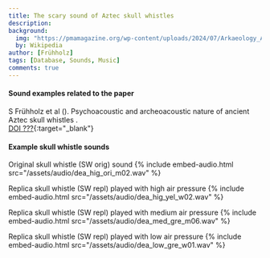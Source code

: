 ```yaml
---
title: The scary sound of Aztec skull whistles
description:
background:
  img: "https://pmamagazine.org/wp-content/uploads/2024/07/Arkaeology_Aztec_Death_Whistle_2.jpg"
  by: Wikipedia
author: [Frühholz]
tags: [Database, Sounds, Music]
comments: true
---
```


#### Sound examples related to the paper
S Frühholz et al (). Psychoacoustic and archeoacoustic nature of ancient Aztec skull whistles .
<br />
[DOI ???](){:target="_blank"}
<br />

#### Example skull whistle sounds
Original skull whistle (SW orig) sound
{% include embed-audio.html src="/assets/audio/dea_hig_ori_m02.wav" %}

Replica skull whistle (SW repl) played with high air pressure
{% include embed-audio.html src="/assets/audio/dea_hig_yel_w02.wav" %}

Replica skull whistle (SW repl) played with medium air pressure
{% include embed-audio.html src="/assets/audio/dea_med_gre_m06.wav" %}

Replica skull whistle (SW repl) played with low air pressure
{% include embed-audio.html src="/assets/audio/dea_low_gre_w01.wav" %}

